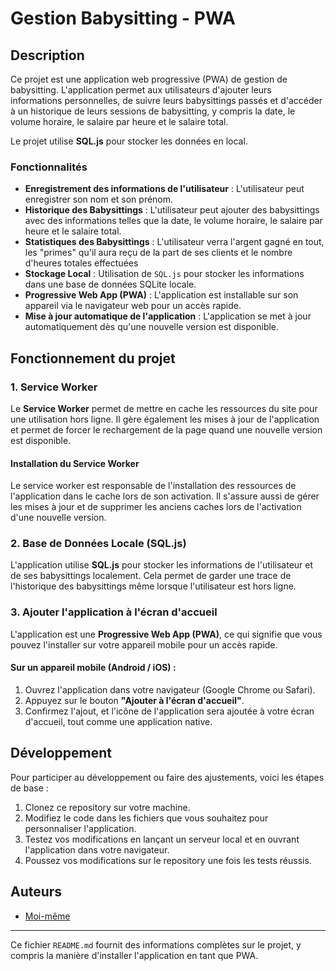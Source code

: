 # Gestion Babysitting - PWA

## Description

Ce projet est une application web progressive (PWA) de gestion de babysitting. L'application permet aux utilisateurs d'ajouter leurs informations personnelles, de suivre leurs babysittings passés et d'accéder à un historique de leurs sessions de babysitting, y compris la date, le volume horaire, le salaire par heure et le salaire total.

Le projet utilise **SQL.js** pour stocker les données en local.

### Fonctionnalités

- **Enregistrement des informations de l'utilisateur** : L'utilisateur peut enregistrer son nom et son prénom.
- **Historique des Babysittings** : L'utilisateur peut ajouter des babysittings avec des informations telles que la date, le volume horaire, le salaire par heure et le salaire total.
- **Statistiques des Babysittings** : L'utilisateur verra l'argent gagné en tout, les "primes" qu'il aura reçu de la part de ses clients et le nombre d'heures totales effectuées
- **Stockage Local** : Utilisation de `SQL.js` pour stocker les informations dans une base de données SQLite locale.
- **Progressive Web App (PWA)** : L'application est installable sur son appareil via le navigateur web pour un accès rapide.
- **Mise à jour automatique de l'application** : L'application se met à jour automatiquement dès qu'une nouvelle version est disponible.

## Fonctionnement du projet

### 1. **Service Worker**

Le **Service Worker** permet de mettre en cache les ressources du site pour une utilisation hors ligne. Il gère également les mises à jour de l'application et permet de forcer le rechargement de la page quand une nouvelle version est disponible.

#### Installation du Service Worker

Le service worker est responsable de l'installation des ressources de l'application dans le cache lors de son activation. Il s'assure aussi de gérer les mises à jour et de supprimer les anciens caches lors de l'activation d'une nouvelle version.

### 2. **Base de Données Locale (SQL.js)**

L'application utilise **SQL.js** pour stocker les informations de l'utilisateur et de ses babysittings localement. Cela permet de garder une trace de l'historique des babysittings même lorsque l'utilisateur est hors ligne.

### 3. **Ajouter l'application à l'écran d'accueil**

L'application est une **Progressive Web App (PWA)**, ce qui signifie que vous pouvez l'installer sur votre appareil mobile pour un accès rapide.

#### Sur un appareil mobile (Android / iOS) :
1. Ouvrez l'application dans votre navigateur (Google Chrome ou Safari).
2. Appuyez sur le bouton **"Ajouter à l'écran d'accueil"**.
3. Confirmez l'ajout, et l'icône de l'application sera ajoutée à votre écran d'accueil, tout comme une application native.

## Développement

Pour participer au développement ou faire des ajustements, voici les étapes de base :

1. Clonez ce repository sur votre machine.
2. Modifiez le code dans les fichiers que vous souhaitez pour personnaliser l'application.
3. Testez vos modifications en lançant un serveur local et en ouvrant l'application dans votre navigateur.
4. Poussez vos modifications sur le repository une fois les tests réussis.

## Auteurs

- [Moi-même](https://github.com/Elgrnd)
  
---

Ce fichier `README.md` fournit des informations complètes sur le projet, y compris la manière d'installer l'application en tant que PWA.
